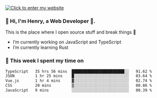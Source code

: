 [![Click to enter my website](https://github.com/zh30/zh30/assets/7930156/bb82b0df-3fb8-4136-8522-734cd2b27f6a)](https://blog.zhanghe.dev) 

### 👋 Hi, I'm Henry, a Web Developer 🚀.

This is the place where I open source stuff and break things :rofl:

- I’m currently working on JavaScript and TypeScript
- I’m currently learning Rust

### 💪 This week I spent my time on

<!--START_SECTION:waka-->

```txt
TypeScript   35 hrs 56 mins  ███████████████████████░░   91.62 %
JSON         1 hr 25 mins    █░░░░░░░░░░░░░░░░░░░░░░░░   03.64 %
Vue.js       1 hr 4 mins     ▓░░░░░░░░░░░░░░░░░░░░░░░░   02.74 %
CSS          20 mins         ▒░░░░░░░░░░░░░░░░░░░░░░░░   00.86 %
JavaScript   9 mins          ░░░░░░░░░░░░░░░░░░░░░░░░░   00.39 %
```

<!--END_SECTION:waka-->
